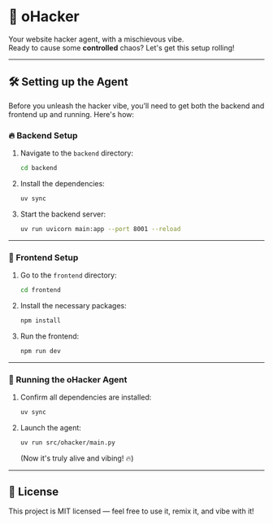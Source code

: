 # 🚀 oHacker

Your website hacker agent, with a mischievous vibe.  
Ready to cause some **controlled** chaos? Let's get this setup rolling!

---

## 🛠️ Setting up the Agent

Before you unleash the hacker vibe, you’ll need to get both the backend and frontend up and running. Here's how:

### 🔥 Backend Setup
1. Navigate to the `backend` directory:
   ```bash
   cd backend
   ```
2. Install the dependencies:
   ```bash
   uv sync
   ```
3. Start the backend server:
   ```bash
   uv run uvicorn main:app --port 8001 --reload
   ```

---

### 🎨 Frontend Setup
1. Go to the `frontend` directory:
   ```bash
   cd frontend
   ```
2. Install the necessary packages:
   ```bash
   npm install
   ```
3. Run the frontend:
   ```bash
   npm run dev
   ```

---

### 🤖 Running the oHacker Agent
1. Confirm all dependencies are installed:
   ```bash
   uv sync
   ```
2. Launch the agent:
   ```bash
   uv run src/ohacker/main.py
   ```
   (Now it's truly alive and vibing! 🔥)

---

## 📜 License

This project is MIT licensed — feel free to use it, remix it, and vibe with it!  
